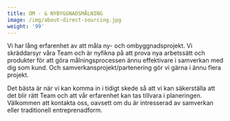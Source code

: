 ```yaml
---
title: OM - & NYBYGGNADSMÅLNING
image: /img/about-direct-sourcing.jpg
weight: '99'
---
```

Vi har lång erfarenhet av att måla ny- och ombyggnadsprojekt. Vi skräddarsyr våra Team och är nyfikna på att prova nya arbetssätt och produkter för att göra målningsprocessen ännu effektivare i samverkan med dig som kund. Och samverkansprojekt/partenering gör vi gärna i ännu flera projekt.

Det bästa är när vi kan komma in i tidigt skede så att vi kan säkerställa att det blir rätt Team och att vår erfarenhet kan tas tillvara i planeringen. Välkommen att kontakta oss, oavsett om du är intresserad av samverkan eller traditionell entreprenadform.
